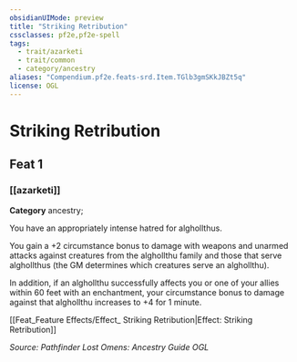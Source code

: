```yaml
---
obsidianUIMode: preview
title: "Striking Retribution"
cssclasses: pf2e,pf2e-spell
tags:
  - trait/azarketi
  - trait/common
  - category/ancestry
aliases: "Compendium.pf2e.feats-srd.Item.TGlb3gmSKkJBZt5q"
license: OGL
---
```

# Striking Retribution
## Feat 1
### [[azarketi]]

**Category** ancestry; 




You have an appropriately intense hatred for alghollthus.

You gain a +2 circumstance bonus to damage with weapons and unarmed attacks against creatures from the alghollthu family and those that serve alghollthus (the GM determines which creatures serve an alghollthu).

In addition, if an alghollthu successfully affects you or one of your allies within 60 feet with an enchantment, your circumstance bonus to damage against that alghollthu increases to +4 for 1 minute.

[[Feat_Feature Effects/Effect_ Striking Retribution|Effect: Striking Retribution]]

*Source: Pathfinder Lost Omens: Ancestry Guide*
*OGL*